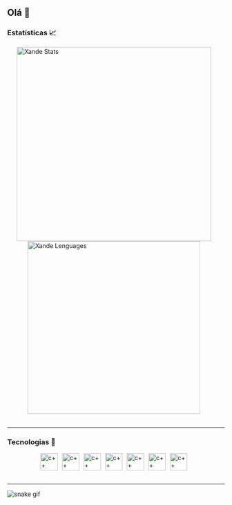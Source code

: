 ## Olá 👋
 
### Estatísticas 📈
<div style="
        display: flex;
        flex-flow: row wrap;
        justify-content: center;
        align-content: center;    
    " 
>
    <img 
        style="padding-right: 10px;"
        width="450px"  
        alt="Xande Stats"
        title="Xande Stats" 
        src="https://github-readme-stats.vercel.app/api?username=XandeGVaz&show_icons=true&theme=radical&include_all_commits=true&locale=pt-br" 
    />
    <img 
        style="padding-right: 10px;"  
        width="400px"
        alt="Xande Lenguages"
        title="Xande Lenguages" 
        src="https://github-readme-stats.vercel.app/api/top-langs/?username=XandeGVaz&hide_progress=true&theme=radical&locale=pt-br"
    />
    

</div>
<br>


---

### Tecnologias 🤖

<div style="
        display: flex;
        flex-flow: row wrap;
        justify-content: center;
        align-content: center;    
    " 
>
    <img
        style="padding-right: 10px;"  
        height="40"     
        width="40" 
        alt="c++"
        title="c++" 
        src="https://cdn.jsdelivr.net/gh/devicons/devicon@latest/icons/cplusplus/cplusplus-original.svg" 
    />
    <img
        style="padding-right: 10px;" 
        height="40"     
        width="40" 
        alt="c++"
        title="c++" 
        src="https://cdn.jsdelivr.net/gh/devicons/devicon@latest/icons/arduino/arduino-original.svg"    
    />
    <img 
        style="padding-right: 10px;" 
        height="40"     
        width="40" 
        alt="c++"
        title="c++" 
        src="https://cdn.jsdelivr.net/gh/devicons/devicon@latest/icons/c/c-line.svg" 
    />
    <img  
        style="padding-right: 10px;" 
        height="40"     
        width="40" 
        alt="c++"
        title="c++" 
        src="https://cdn.jsdelivr.net/gh/devicons/devicon@latest/icons/html5/html5-original.svg"  
    />
    <img 
        style="padding-right: 10px;"  
        height="40"     
        width="40" 
        alt="c++"
        title="c++" 
        src="https://cdn.jsdelivr.net/gh/devicons/devicon@latest/icons/css3/css3-original.svg" 
    />
    <img  
        style="padding-right: 10px;" 
        height="40"     
        width="40" 
        alt="c++"
        title="c++" 
        src="https://cdn.jsdelivr.net/gh/devicons/devicon@latest/icons/git/git-original.svg" 
    />
     <img 
        style="padding-right: 10px;" 
        height="40"     
        width="40" 
        alt="c++"
        title="c++" 
        src="https://cdn.jsdelivr.net/gh/devicons/devicon@latest/icons/python/python-original.svg" 
    />            

</div>
<br>

---

![snake gif](https://github.com/XandeGVaz/XandeGVaz/blob/output/github-contribution-grid-snake.gif)